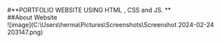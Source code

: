 #**PORTFOLIO WEBSITE USING HTML , CSS and JS.
** <br>
##About Website<br>
![image](C:\Users\herma\Pictures\Screenshots\Screenshot 2024-02-24 203147.png)
